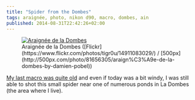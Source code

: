 ```yaml
---
title: "Spider from the Dombes"
tags: araignée, photo, nikon d90, macro, dombes, ain
published: 2014-08-31T22:42:26+02:00
---
```


<figure class="object-center">
    <a href="/images/spider-dombes.jpg"><img src="/images/660x/spider-dombes.jpg" alt="Araignée de la Dombes"></a>
    <figcaption>
    Araignée de la Dombes
    ([Flickr](https://www.flickr.com/photos/tigr0u/14911083029/) /
     [500px](http://500px.com/photo/81656305/araign%C3%A9e-de-la-dombes-by-damien-pobel))
    </figcaption>
</figure>

[My last macro was quite old](/post/macro-decoration-noel) and even if today was
a bit windy, I was still able to shot this small spider near one of numerous
ponds in La Dombes (the area where I live).

